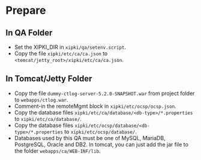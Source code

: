 # Prepare

## In QA Folder
- Set the XIPKI_DIR in `xipki/qa/setenv.script`.
- Copy the file `xipki/etc/ca/ca.json` to `<tomcat/jetty_root>/xipki/etc/ca/ca.json`.

## In Tomcat/Jetty Folder
- Copy the file `dummy-ctlog-server-5.2.0-SNAPSHOT.war` from project folder to `webapps/ctlog.war`.
- Comment-in the remoteMgmt block in `xipki/etc/ocsp/ocsp.json`.
- Copy the database files `xipki/etc/ca/database/<db-type>/*.properties` to `xipki/etc/ca/database/`.
- Copy the database files `xipki/etc/ocsp/database/<db-type>/*.properties` to `xipki/etc/ocsp/database/`.
- Databases used by this QA must be one of MySQL, MariaDB, PostgreSQL, Oracle and DB2.
  In tomcat, you can just add the jar file to the folder `webapps/ca/WEB-INF/lib`. 
